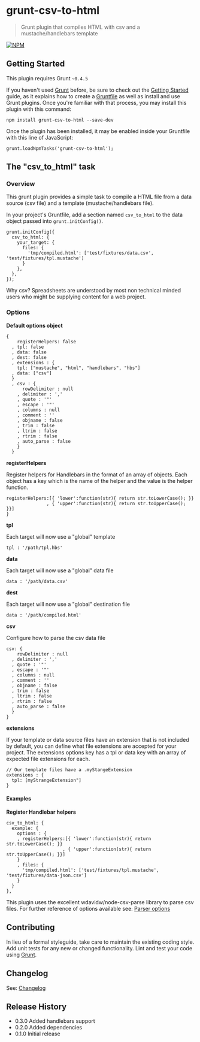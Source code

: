 # grunt-csv-to-html

> Grunt plugin that compiles HTML with csv and a mustache/handlebars template

[![NPM](https://nodei.co/npm/grunt-csv-to-html.png?downloads=true&stars=true)](https://nodei.co/npm/grunt-csv-to-html)

## Getting Started
This plugin requires Grunt `~0.4.5`

If you haven't used [Grunt](http://gruntjs.com/) before, be sure to check out the [Getting Started](http://gruntjs.com/getting-started) guide, as it explains how to create a [Gruntfile](http://gruntjs.com/sample-gruntfile) as well as install and use Grunt plugins. Once you're familiar with that process, you may install this plugin with this command:

`npm install grunt-csv-to-html --save-dev`

Once the plugin has been installed, it may be enabled inside your Gruntfile with this line of JavaScript:

`grunt.loadNpmTasks('grunt-csv-to-html');`

## The "csv_to_html" task

### Overview
This grunt plugin provides a simple task to compile a HTML file from a data source (csv file) and a template (mustache/handlebars file).

In your project's Gruntfile, add a section named `csv_to_html` to the data object passed into `grunt.initConfig()`.

    grunt.initConfig({
      csv_to_html: {
        your_target: {
          files: {
            'tmp/compiled.html': ['test/fixtures/data.csv', 'test/fixtures/tpl.mustache']
          }
        },
      },
    });

Why csv? Spreadsheets are understood by most non technical minded users who might be supplying content for a web project.

### Options

**Default options object**

    {
        registerHelpers: false
      , tpl: false
      , data: false
      , dest: false
      , extensions : {
        tpl: ["mustache", "html", "handlebars", "hbs"]
      , data: ["csv"]
      }
      , csv : {
          rowDelimiter : null
        , delimiter : ','
        , quote : '"'
        , escape : '"'
        , columns : null
        , comment : ''
        , objname : false
        , trim : false
        , ltrim : false
        , rtrim : false
        , auto_parse : false
        }
      }

**registerHelpers**

Register helpers for Handlebars in the format of an array of objects. Each object has a key which is the name of the helper and the value is the helper function.

    registerHelpers:[{ 'lower':function(str){ return str.toLowerCase(); }}
                   , { 'upper':function(str){ return str.toUpperCase(); }}]
    }

**tpl**

Each target will now use a "global" template

    tpl : '/path/tpl.hbs'

**data**

Each target will now use a "global" data file

    data : '/path/data.csv'

**dest**

Each target will now use a "global" destination file

    data : '/path/compiled.html'

**csv**

Configure how to parse the csv data file

    csv: {
        rowDelimiter : null
      , delimiter : ','
      , quote : '"'
      , escape : '"'
      , columns : null
      , comment : ''
      , objname : false
      , trim : false
      , ltrim : false
      , rtrim : false
      , auto_parse : false
      }
    }

**extensions**

If your template or data source files have an extension that is not included by default, you can define what file extensions are accepted for your project. The extensions options key has a tpl or data key with an array of expected file extensions for each.

    // Our template files have a .myStangeExtension
    extensions : {
      tpl: [myStrangeExtension"]
    }

#### Examples

**Register Handlebar helpers**
    
    csv_to_html: {
      example: {
        options : {
        , registerHelpers:[{ 'lower':function(str){ return str.toLowerCase(); }}
                         , { 'upper':function(str){ return str.toUpperCase(); }}]
        }
        , files: {
          'tmp/compiled.html': ['test/fixtures/tpl.mustache', 'test/fixtures/data-json.csv']
        }
      }
    },

This plugin uses the excellent wdavidw/node-csv-parse library to parse csv files.
For further reference of options available see: [Parser options](https://github.com/wdavidw/node-csv-parse#parser-options)


## Contributing
In lieu of a formal styleguide, take care to maintain the existing coding style. Add unit tests for any new or changed functionality. Lint and test your code using [Grunt](http://gruntjs.com/).

## Changelog

See: [Changelog](https://github.com/bencooling/csv-to-html/blob/master/CHANGELOG.md)

## Release History

* 0.3.0 Added handlebars support
* 0.2.0 Added dependencies
* 0.1.0 Initial release
